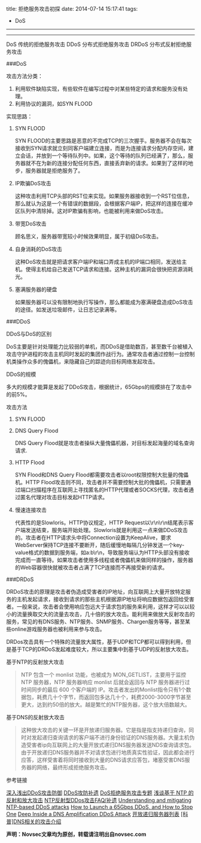 title: 拒绝服务攻击初探
date: 2014-07-14 15:17:41
tags: 
 - DoS
---

-----------------------
DoS 	传统的拒绝服务攻击
DDoS 	分布式拒绝服务攻击
DRDoS 	分布式反射拒绝服务攻击

###DoS

攻击方法分类：

1. 利用软件缺陷实现，有些软件在编写过程中对某些特定的请求和服务没有处理。
2. 利用协议的漏洞，如SYN FLOOD

<!--more-->

实现思路：

1. SYN FLOOD
	
	SYN FLOOD的主要思路是恶意的不完成TCP的三次握手。服务器不会在每次接收到SYN请求就立刻同客户端建立连接，而是为连接请求分配内存空间，建立会话，并放到一个等待队列中。如果，这个等待的队列已经满了，那么，服务器就不在为新的连接分配任何东西，直接丢弃新的请求。如果到了这样的地步，服务器就是拒绝服务了。

2. IP欺骗DoS攻击

	这种攻击利用TCP头部的RST位来实现。如果服务器接收到一个RST位信息，那么就认为这是一个有错误的数据段，会根据客户端IP，把这样的连接在缓冲区队列中清除掉。这对IP欺骗有影响，也能被利用来做DoS攻击。

3. 带宽DoS攻击
	
	顾名思义，服务器带宽较小时候效果明显，属于初级DoS攻击。

4. 自身消耗的DoS攻击

	这种DoS攻击就是把请求客户端IP和端口弄成主机的IP端口相同，发送给主机。使得主机给自己发送TCP请求和连接。这种主机的漏洞会很快把资源消耗光。

5. 塞满服务器的硬盘

	如果服务器可以没有限制地执行写操作，那么都能成为塞满硬盘造成DoS攻击的途径。如发送垃圾邮件，让日志记录满等。

###DDoS

DDoS与DoS的区别

DoS主要是针对处理能力比较弱的单机，而DDoS是借助数百，甚至数千台被植入攻击守护进程的攻击主机同时发起的集团作战行为。通常攻击者通过控制一台控制机类操作众多的傀儡机，来隐藏自己的踪迹向目标网络发起攻击。

DDoS的规模

多大的规模才能算是发起了DDoS攻击，根据统计，65Gbps的规模排在了攻击中的前5%。


攻击方法

1. SYN FLOOD
2. DNS Query Flood

	DNS Query Flood就是攻击者操纵大量傀儡机器，对目标发起海量的域名查询请求.

3. HTTP Flood

	SYN Flood和DNS Query Flood都需要攻击者以root权限控制大批量的傀儡机。HTTP Flood攻击则不同，攻击者并不需要控制大批的傀儡机，只需要通过端口扫描程序在互联网上寻找匿名的HTTP代理或者SOCKS代理，攻击者通过匿名代理对攻击目标发起HTTP请求。

4. 慢速连接攻击

	代表性的是Slowloris。HTTP协议规定，HTTP Request以\r\n\r\n结尾表示客户端发送结束，服务端开始处理。Slowloris就是利用这一点来做DDoS攻击的。攻击者在HTTP请求头中将Connection设置为KeepAlive，要求WebServer保持TCP连接不要断开，随后缓慢地每隔几分钟发送一个key-value格式的数据到服务端，如a:b\r\n，导致服务端认为HTTP头部没有接收完成而一直等待。如果攻击者使用多线程或者傀儡机来做同样的操作，服务器的Web容器很快就被攻击者占满了TCP连接而不再接受新的请求。

###DRDoS

DRDoS攻击的原理是攻击者伪造成受害者的IP地址，向互联网上大量开放特定服务的主机发起请求，接收到请求的那些主机根据源IP地址将响应数据包返回给受害者。一般来说，攻击者会使用响应包远大于请求包的服务来利用，这样才可以以较小的流量换取交大的流量去攻击，几十倍的放大攻击。能利用来做放大反射攻击的服务，常见的有DNS服务、NTP服务、SNMP服务、Chargen服务等等，甚至某些online游戏服务器也被利用来参与攻击。

DRDos攻击具有一个特殊的流量放大属性，基于UDP和TCP都可以得到利用，但是基于TCP的DRDoS发起难度较大，所以主要集中到基于UDP的反射放大攻击。


基于NTP的反射放大攻击


>NTP 包含一个 monlist 功能，也被成为 MON_GETLIST，主要用于监控 NTP 服务器，NTP 服务器响应 monlist 后就会返回与 NTP 服务器进行过时间同步的最后 600 个客户端的 IP。攻击者发出的Monlist指令只有1个数据包，耗费几十个字节，而返回包多达几十个，耗费2000-3000字节甚至更大，达到约50倍的放大。越是繁忙的NTP服务器，这个放大倍数越大。


基于DNS的反射放大攻击

>这种放大攻击的关键一环是开放递归服务器。它是指是指支持递归查询，同时对发起递归查询请求的客户端不进行身份验证的DNS服务器。大量主机伪造受害者ip向互联网上的大量开放式递归DNS服务器发送NDS查询请求包。由于开放递归DNS服务器并不对请求包进行地质真实性验证，因此都会进行应答，这样受害着将同时接收到大量的DNS请求应答包，堵塞受害DNS服务器的网络，最终形成拒绝服务攻击。


参考链接

[深入浅出DDoS攻击防御](http://www.programmer.com.cn/12874/)
[DDoS攻防补遗](http://blog.aliyun.com/250)
[DoS拒绝服务攻击专题](http://blog.idf.cn/wp-content/uploads/2013/07/IDF%E8%B5%84%E6%96%99%EF%BC%9A%E6%8B%92%E7%BB%9D%E6%9C%8D%E5%8A%A1%E6%94%BB%E5%87%BB%E4%B8%93%E9%A2%98.pdf)
[浅谈基于 NTP 的反射和放大攻击](http://drops.wooyun.org/papers/926)
[NTP反射型DDos攻击FAQ/补遗](http://drops.wooyun.org/papers/955)
[Understanding and mitigating NTP-based DDoS attacks](http://blog.cloudflare.com/understanding-and-mitigating-ntp-based-ddos-attacks)
[How to Launch a 65Gbps DDoS, and How to Stop One](http://blog.cloudflare.com/65gbps-ddos-no-problem)
[Deep Inside a DNS Amplification DDoS Attack](http://blog.cloudflare.com/deep-inside-a-dns-amplification-ddos-attack)
[开放递归服务器列表](http://dns.measurement-factory.com/surveys/openresolvers/ASN-reports/latest.html)
[[科普]DNS相关的攻击介绍](http://www.freebuf.com/articles/network/17150.html)

**声明：Novsec文章均为原创，转载请注明出自novsec.com**
